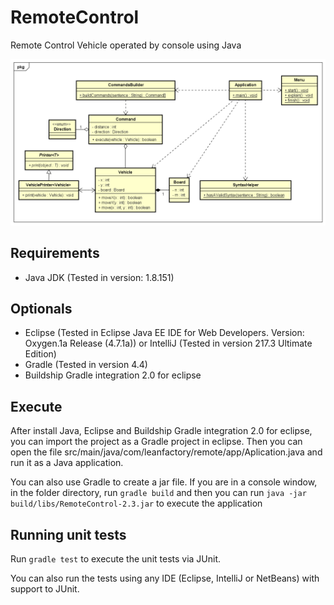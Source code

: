 # RemoteControl

Remote Control Vehicle operated by console using Java

![Class Diagram](resources/uml/RemoteControl.png?raw=true)

## Requirements

- Java JDK (Tested in version: 1.8.151)

## Optionals

- Eclipse (Tested in Eclipse Java EE IDE for Web Developers. Version: Oxygen.1a Release (4.7.1a)) or IntelliJ (Tested in version 217.3 Ultimate Edition)
- Gradle (Tested in version 4.4)
- Buildship Gradle integration 2.0 for eclipse

## Execute

After install Java, Eclipse and Buildship Gradle integration 2.0 for eclipse, you can import the project as a Gradle project in eclipse. Then you can open the file src/main/java/com/leanfactory/remote/app/Aplication.java and run it as a Java application.

You can also use Gradle to create a jar file. If you are in a console window, in the folder directory, run `gradle build` and then you can run `java -jar build/libs/RemoteControl-2.3.jar` to execute the application

## Running unit tests

Run `gradle test` to execute the unit tests via JUnit.

You can also run the tests using any IDE (Eclipse, IntelliJ or NetBeans) with support to JUnit.
